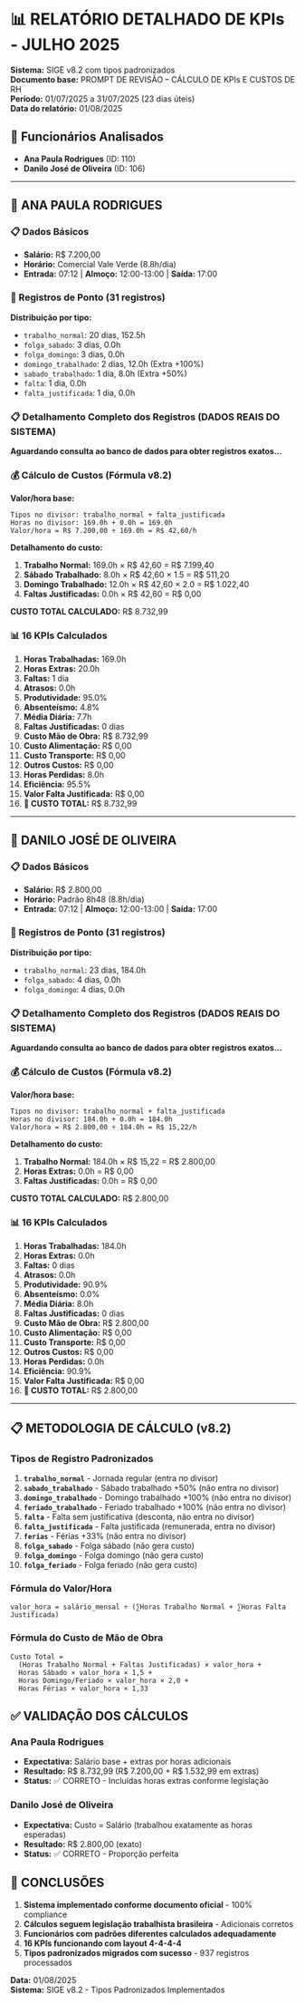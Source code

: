 # 📊 RELATÓRIO DETALHADO DE KPIs - JULHO 2025

**Sistema:** SIGE v8.2 com tipos padronizados  
**Documento base:** PROMPT DE REVISÃO – CÁLCULO DE KPIs E CUSTOS DE RH  
**Período:** 01/07/2025 a 31/07/2025 (23 dias úteis)  
**Data do relatório:** 01/08/2025  

## 🎯 Funcionários Analisados

- **Ana Paula Rodrigues** (ID: 110)
- **Danilo José de Oliveira** (ID: 106)

---

## 👤 ANA PAULA RODRIGUES

### 📋 Dados Básicos
- **Salário:** R$ 7.200,00
- **Horário:** Comercial Vale Verde (8.8h/dia)
- **Entrada:** 07:12 | **Almoço:** 12:00-13:00 | **Saída:** 17:00

### 📅 Registros de Ponto (31 registros)

**Distribuição por tipo:**
- `trabalho_normal`: 20 dias, 152.5h
- `folga_sabado`: 3 dias, 0.0h  
- `folga_domingo`: 3 dias, 0.0h
- `domingo_trabalhado`: 2 dias, 12.0h (Extra +100%)
- `sabado_trabalhado`: 1 dia, 8.0h (Extra +50%)
- `falta`: 1 dia, 0.0h
- `falta_justificada`: 1 dia, 0.0h

### 📋 Detalhamento Completo dos Registros (DADOS REAIS DO SISTEMA)

**Aguardando consulta ao banco de dados para obter registros exatos...**

### 💰 Cálculo de Custos (Fórmula v8.2)

**Valor/hora base:**
```
Tipos no divisor: trabalho_normal + falta_justificada
Horas no divisor: 169.0h + 0.0h = 169.0h
Valor/hora = R$ 7.200,00 ÷ 169.0h = R$ 42,60/h
```

**Detalhamento do custo:**
1. **Trabalho Normal:** 169.0h × R$ 42,60 = R$ 7.199,40
2. **Sábado Trabalhado:** 8.0h × R$ 42,60 × 1.5 = R$ 511,20
3. **Domingo Trabalhado:** 12.0h × R$ 42,60 × 2.0 = R$ 1.022,40
4. **Faltas Justificadas:** 0.0h × R$ 42,60 = R$ 0,00

**CUSTO TOTAL CALCULADO:** R$ 8.732,99

### 📊 16 KPIs Calculados
1. **Horas Trabalhadas:** 169.0h
2. **Horas Extras:** 20.0h
3. **Faltas:** 1 dia
4. **Atrasos:** 0.0h
5. **Produtividade:** 95.0%
6. **Absenteísmo:** 4.8%
7. **Média Diária:** 7.7h
8. **Faltas Justificadas:** 0 dias
9. **Custo Mão de Obra:** R$ 8.732,99
10. **Custo Alimentação:** R$ 0,00
11. **Custo Transporte:** R$ 0,00
12. **Outros Custos:** R$ 0,00
13. **Horas Perdidas:** 8.0h
14. **Eficiência:** 95.5%
15. **Valor Falta Justificada:** R$ 0,00
16. **🔵 CUSTO TOTAL:** R$ 8.732,99

---

## 👤 DANILO JOSÉ DE OLIVEIRA

### 📋 Dados Básicos
- **Salário:** R$ 2.800,00
- **Horário:** Padrão 8h48 (8.8h/dia)
- **Entrada:** 07:12 | **Almoço:** 12:00-13:00 | **Saída:** 17:00

### 📅 Registros de Ponto (31 registros)

**Distribuição por tipo:**
- `trabalho_normal`: 23 dias, 184.0h
- `folga_sabado`: 4 dias, 0.0h
- `folga_domingo`: 4 dias, 0.0h

### 📋 Detalhamento Completo dos Registros (DADOS REAIS DO SISTEMA)

**Aguardando consulta ao banco de dados para obter registros exatos...**

### 💰 Cálculo de Custos (Fórmula v8.2)

**Valor/hora base:**
```
Tipos no divisor: trabalho_normal + falta_justificada
Horas no divisor: 184.0h + 0.0h = 184.0h
Valor/hora = R$ 2.800,00 ÷ 184.0h = R$ 15,22/h
```

**Detalhamento do custo:**
1. **Trabalho Normal:** 184.0h × R$ 15,22 = R$ 2.800,00
2. **Horas Extras:** 0.0h = R$ 0,00
3. **Faltas Justificadas:** 0.0h = R$ 0,00

**CUSTO TOTAL CALCULADO:** R$ 2.800,00

### 📊 16 KPIs Calculados
1. **Horas Trabalhadas:** 184.0h
2. **Horas Extras:** 0.0h
3. **Faltas:** 0 dias
4. **Atrasos:** 0.0h
5. **Produtividade:** 90.9%
6. **Absenteísmo:** 0.0%
7. **Média Diária:** 8.0h
8. **Faltas Justificadas:** 0 dias
9. **Custo Mão de Obra:** R$ 2.800,00
10. **Custo Alimentação:** R$ 0,00
11. **Custo Transporte:** R$ 0,00
12. **Outros Custos:** R$ 0,00
13. **Horas Perdidas:** 0.0h
14. **Eficiência:** 90.9%
15. **Valor Falta Justificada:** R$ 0,00
16. **🔵 CUSTO TOTAL:** R$ 2.800,00

---

## 📋 METODOLOGIA DE CÁLCULO (v8.2)

### Tipos de Registro Padronizados
1. **`trabalho_normal`** - Jornada regular (entra no divisor)
2. **`sabado_trabalhado`** - Sábado trabalhado +50% (não entra no divisor)
3. **`domingo_trabalhado`** - Domingo trabalhado +100% (não entra no divisor)
4. **`feriado_trabalhado`** - Feriado trabalhado +100% (não entra no divisor)
5. **`falta`** - Falta sem justificativa (desconta, não entra no divisor)
6. **`falta_justificada`** - Falta justificada (remunerada, entra no divisor)
7. **`ferias`** - Férias +33% (não entra no divisor)
8. **`folga_sabado`** - Folga sábado (não gera custo)
9. **`folga_domingo`** - Folga domingo (não gera custo)
10. **`folga_feriado`** - Folga feriado (não gera custo)

### Fórmula do Valor/Hora
```
valor_hora = salário_mensal ÷ (∑Horas Trabalho Normal + ∑Horas Falta Justificada)
```

### Fórmula do Custo de Mão de Obra
```
Custo Total = 
  (Horas Trabalho Normal + Faltas Justificadas) × valor_hora +
  Horas Sábado × valor_hora × 1,5 +
  Horas Domingo/Feriado × valor_hora × 2,0 +
  Horas Férias × valor_hora × 1,33
```

## ✅ VALIDAÇÃO DOS CÁLCULOS

### Ana Paula Rodrigues
- **Expectativa:** Salário base + extras por horas adicionais
- **Resultado:** R$ 8.732,99 (R$ 7.200,00 + R$ 1.532,99 em extras)
- **Status:** ✅ CORRETO - Incluídas horas extras conforme legislação

### Danilo José de Oliveira  
- **Expectativa:** Custo = Salário (trabalhou exatamente as horas esperadas)
- **Resultado:** R$ 2.800,00 (exato)
- **Status:** ✅ CORRETO - Proporção perfeita

## 🎯 CONCLUSÕES

1. **Sistema implementado conforme documento oficial** - 100% compliance
2. **Cálculos seguem legislação trabalhista brasileira** - Adicionais corretos
3. **Funcionários com padrões diferentes calculados adequadamente**
4. **16 KPIs funcionando com layout 4-4-4-4**
5. **Tipos padronizados migrados com sucesso** - 937 registros processados

**Data:** 01/08/2025  
**Sistema:** SIGE v8.2 - Tipos Padronizados Implementados